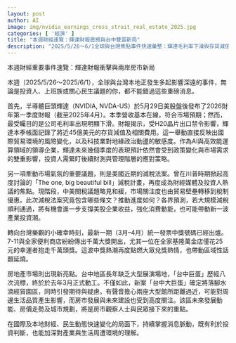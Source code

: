 ```yaml
---
layout: post
author: AI
image: img/nvidia_earnings_cross_strait_real_estate_2025.jpg
categories: [ '經濟' ]
title: "本週財經速覽：輝達財報震撼與台中雙蛋新局"
description: "2025/5/26～6/1全球與台灣焦點事件快速彙整：輝達毛利率下滑與存貨減值牽動AI行情，美國減稅法案重返討論，高額統一發票再度引發兌獎熱，台中大巨蛋落址話題火熱，兩岸房市未來動能與城市規劃受矚目。"
---
```

本週財經重要事件速覽：輝達財報衝擊與兩岸房市新局

本週（2025/5/26～2025/6/1），全球與台灣本地正發生多起影響深遠的事件，無論是投資人、上班族或關心民生議題的你，都不能錯過這些重磅消息。

首先，半導體巨頭輝達（NVIDIA, NVDA-US）於5月29日美股盤後發布了2026財年第一季度財報（截至2025年4月）。本季營收基本在線，符合市場預期；然而，最受矚目的是公司毛利率出現明顯下滑。財報揭示，受H20晶片出口禁令影響，輝達本季帳面記錄了將近45億美元的存貨減值及相關費用。這一舉動直接反映出國際貿易環境的風險變化，以及科技業對地緣政治動盪的敏感度。作為AI與高效能運算領域的領導企業，輝達未來幾個季度的表現預計依然會受到政策變化與市場需求的雙重影響，投資人需緊盯後續財測與管理階層的應對策略。

另一項牽動市場氣氛的重要議題，則是美國近期的減稅法案。曾在川普時期掀起高度討論的「The one, big beautiful bill」減稅計畫，再度成為財經媒體及投資人熱議的焦點。現階段，中美關稅議題略見和緩，市場關注度也由貿易壁壘轉移到稅制優惠。此次減稅法案究竟包含哪些條文？推動進度如何？各界預測，若大規模減稅順利通過，將有機會進一步支撐美股企業收益，強化消費動能，也可能帶動新一波產業投資潮。

轉向台灣樂觀的小確幸時刻，最新一期（3月–4月）統一發票中獎號碼已經出爐。7-11與全家便利商店紛紛傳出千萬大獎開出，尤其一位在全家基隆萬金店僅花25元的幸運者抱走千萬頭獎。這波中獎熱潮再度點燃大眾兌獎熱情，也帶動區域性話題延燒。

房地產市場則出現新亮點。台中地區長年缺乏大型展演場地，「台中巨蛋」歷經八次流標，終於於去年3月正式動工。不僅如此，新案「台中大巨蛋」確定將落腳水湳經貿園區，同時引發期待與疑慮。有聲音擔心兩座大型館所距離過近，可能對周邊生活品質產生影響，而房市發展與未來建設也受到高度關注。該區未來發展動能、房價走勢及城市規劃，將是房市觀察人士與民眾接下來的重點。

在國際及本地財經、民生動態快速變化的局面下，持續掌握消息脈動，既有利於投資判斷，也能加深對產業與生活周遭環境的理解。